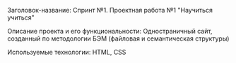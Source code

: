 Заголовок-название: Спринт №1. Проектная работа №1 "Научиться учиться"

Описание проекта и его функциональности: Одностраничный сайт, созданный по методологии БЭМ (файловая и     семантическая структуры)

Используемые технологии: HTML, CSS
